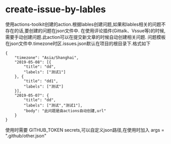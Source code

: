 # create-issue-by-lables
使用actions-toolkit创建的action.根据lables创建问题,如果和lables相关的问题不存在的话,要创建的问题在json文件中.
在使用评论插件(Gittalk、Vssue等)的时候,需要手动创建问题.此action可以在提交新文章的时候自动创建相关问题.
问题模板在json文件中.timezone时区.issues.json默认在项目的根目录下.格式如下
```
{
	"timezone": "Asia/Shanghai",
	"2019-05-08": [{
		"title": "dd",
		"labels": ["测试1"]
	}, {
		"title": "dd1",
		"labels": ["测试"]
	}],
	"2019-05-07": {
		"title": "dd",
		"labels": ["测试","测试1"],
		"body": "此问题是由actions自动创建,url"
	}
}
```
使用时需要 GITHUB_TOKEN secrets,可以自定义json路径,在使用时加入 args = ".github/other.json"
